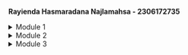 **Rayienda Hasmaradana Najlamahsa - 2306172735**

<details>
<summary>Module 1</summary>

## Reflection 1
In Exercise 1, I implemented edit and delete product features. In the edit feature, when the user clicks the Edit button, a form is displayed with the product's current details using Thymeleaf, and when the user submits the form, the product then will later gets updated.
For the delete feature, when user clicks the delete button, the `ProductController.java` calls the service to remove the product. 

### Applied Clean Code Principles:
1. **Single Responsibility Principle (SRP)**: The `ProductController` delegates business logic to `ProductService`, ensuring separation of concerns.
2. **Descriptive Naming**: Variables and methods use clear, meaningful names that indicate their purpose.
3. **Avoiding Code Duplication**: The service layer is used to avoid repeating logic in controllers.
4. **Consistent Formatting**: Proper indentation and spacing are maintained for readability.

### Applied Secure Coding Practices:
1. **Input Validation**: Product updates and deletions are only processed if valid `productId` values are provided.
2. **Preventing Null Pointer Exceptions**: Null-safe comparisons and proper checks before accessing object properties.
3. **Encapsulation**: Product fields are private, and access is managed through getters and setters.
4. **Avoiding Hardcoded Values**: UUIDs are generated dynamically instead of using fixed values.

### Areas for Improvement:
1. **Dependency Injection Improvement**: Use constructor injection instead of field injection in `ProductController` to enhance testability.
2. **Thread Safety in Repository**: The `ProductRepository` should be synchronized if accessed concurrently.
3. **Improved Error Handling**: Return meaningful error messages when updating or deleting non-existent products.
4. **Logging Mechanism**: Implement logging in service methods to track product modifications.

By implementing these improvements, the code will be more maintainable, scalable, and secure.

## Reflection 2
### Unit Testing and Code Coverage:
After writing the unit test, I feel more confident that the implemented features function correctly. Writing unit tests ensures that each component of the code behaves as expected. However, determining the right number of unit tests in a class depends on the complexity of the logic. A good practice is to cover all possible paths, including positive and negative test cases.

To ensure sufficient test coverage, we can use code coverage metrics, which measure the percentage of code executed during testing. However, 100% code coverage does not guarantee bug-free software—it only means all lines were executed at least once. Edge cases and logical flaws might still exist, which is why functional and integration tests are equally important.

### Clean Code Issues in Functional Testing
In the case of CreateProductFunctionalTest.java, if a new functional test suite is added with the same setup procedures and instance variables, it might introduce code duplication. This could negatively impact code maintainability and readability.

### Potential Issues and Improvements
1. Code Duplication: Repeating setup code in multiple test classes leads to maintenance challenges.

- Solution: Extract the common setup logic into a base test class that other test classes can extend.

2. Violation of DRY Principle (Don’t Repeat Yourself): Writing redundant test logic increases the risk of inconsistency.
- Solution: Use a test utility class or parameterized tests where applicable.

3. Test Readability & Organization: Having similar test logic in multiple places may reduce readability.
- Solution: Group tests logically and follow naming conventions that describe the test's intent.
By refactoring the functional test suites to follow these principles, the test code will be cleaner, easier to maintain, and more scalable.

</details>

<details>
<summary>Module 2</summary>

## Reflection 2
1. **List the code quality issue(s) that you fixed during the exercise and explain your strategy on fixing them.**

    Issue: The import "import java.util.UUID;" an "import org.springframework.ui.Model;" was present in ProductControllerTest.java but was not being used.
    Strategy: Deleted the unused import to maintain clean, readable, and efficient code.


2. **Look at your CI/CD workflows (GitHub)/pipelines (GitLab). Do you think the current implementation has met the definition of Continuous Integration and Continuous Deployment?**
   
   The CI workflows automate the project's build process, execute unit tests, and conduct code quality and security analysis whenever code is pushed or a pull request is created.
   The deployment workflow automatically builds a Docker image and deploys it to Koyeb upon pushes to the main branch.
   Additionally, scheduled checks and branch protection mechanisms enhance the reliability and security of the integration and deployment processes. While the implementation meets CI/CD standards, further improvements, such as integration testing and multi-environment deployments, could strengthen the pipeline even more.
</details>


<details>
<summary>Module 3</summary>

1. To keep things organized, I put CarController and ProductController in separate files, following the Single Responsibility Principle (SRP), each one focuses only on its own job. For flexibility, the Open-Closed Principle (OCP) is applied by using interfaces for CarService and ProductService, so new features can be added without touching the existing code. The Dependency Inversion Principle (DIP) makes testing and updates easier by ensuring controllers rely on interfaces instead of being tied to specific service implementations.

2. This matters to keep the project maintainable, testable, and scalable. With SRP, tweaking car-related features won’t accidentally break product functionality. OCP means we can extend the system without messing with what’s already working, reducing bugs. DIP lets us swap out service implementations effortlessly, making unit testing a breeze with mock data instead of real database calls.

3. Without these principles, the code would get messy. If cars and products were managed in one controller (SRP violation), changing one thing could break another. Ignoring OCP would mean rewriting old code for every new feature, increasing the risk of unexpected issues. And without DIP, testing would be difficult since the controllers would be stuck with specific services.

</details>
